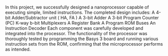 In this project, we successfully designed a nanoprocessor capable of executing simple, limited instructions. The completed design includes:
A 4-bit Adder/Subtractor unit ( HA, FA )
A 3-bit Adder
A 3-bit Program Counter (PC)
K-way b-bit Multiplexers
A Register Bank
A Program ROM
Buses
An Instruction Decoder
Each component was carefully developed and integrated into the processor. The functionality of the processor was thoroughly tested by programming the Basys 3 board and running various instruction sets from the ROM, confirming that the microprocessor performs as intended.
